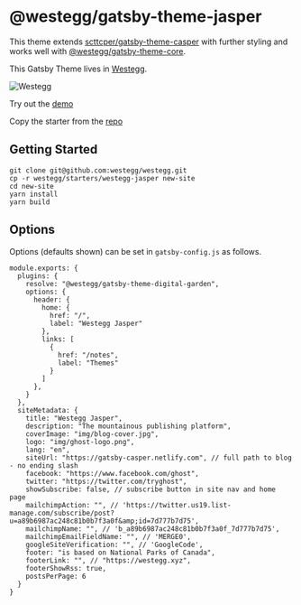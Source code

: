 # @westegg/gatsby-theme-jasper

This theme extends [scttcper/gatsby-theme-casper](https://github.com/scttcper/gatsby-theme-casper) with further styling and works well with [@westegg/gatsby-theme-core](https://www.npmjs.com/package/@westegg/gatsby-theme-core).

This Gatsby Theme lives in [Westegg](https://westegg.xyz/).

![Westegg](https://github.com/westegg/westegg/raw/master/docs/static/img/logos/westegg-slogan.png)

Try out the [demo](http://jasper.westegg.xyz)

Copy the starter from the [repo](http://repo.westegg.xyz/tree/master/starters/westegg-jasper)

## Getting Started

```
git clone git@github.com:westegg/westegg.git
cp -r westegg/starters/westegg-jasper new-site
cd new-site
yarn install
yarn build
```

## Options

Options (defaults shown) can be set in `gatsby-config.js` as follows.

```
module.exports: {
  plugins: {
    resolve: "@westegg/gatsby-theme-digital-garden",
    options: {
      header: {
        home: {
          href: "/",
          label: "Westegg Jasper"
        },
        links: [
          {
            href: "/notes",
            label: "Themes"
          }
        ]
      },
    }
  },
  siteMetadata: {
    title: "Westegg Jasper",
    description: "The mountainous publishing platform",
    coverImage: "img/blog-cover.jpg",
    logo: "img/ghost-logo.png",
    lang: "en",
    siteUrl: "https://gatsby-casper.netlify.com", // full path to blog - no ending slash
    facebook: "https://www.facebook.com/ghost",
    twitter: "https://twitter.com/tryghost",
    showSubscribe: false, // subscribe button in site nav and home page
    mailchimpAction: "", // 'https://twitter.us19.list-manage.com/subscribe/post?u=a89b6987ac248c81b0b7f3a0f&amp;id=7d777b7d75',
    mailchimpName: "", // 'b_a89b6987ac248c81b0b7f3a0f_7d777b7d75',
    mailchimpEmailFieldName: "", // 'MERGE0',
    googleSiteVerification: "", // 'GoogleCode',
    footer: "is based on National Parks of Canada",
    footerLink: "", // "https://westegg.xyz",
    footerShowRss: true,
    postsPerPage: 6
  }
}

```
